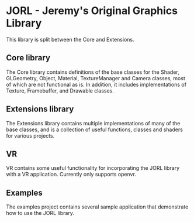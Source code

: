 <h1>JORL - Jeremy's Original Graphics Library</h1>

This library is split between the Core and Extensions. 

<h2>Core library</h2>

The Core library contains definitions of the base classes for the Shader, GLGeometry, Object, Material, TextureManager and Camera classes, most of which are not functional as is. In addition, it includes implementations of Texture, Framebuffer, and Drawable classes.

<h2>Extensions library</h2>

The Extensions library contains multiple implementations of many of the base classes, and is a collection of useful functions, classes and shaders for various projects.

<h2>VR</h2>

VR contains some useful functionality for incorporating the JORL library with a VR application. Currently only supports openvr. 

<h2>Examples</h2>

The examples project contains several sample application that demonstrate how to use the JORL library.
